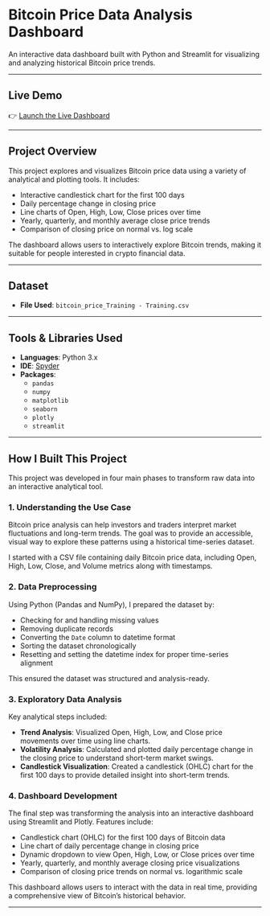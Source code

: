 #  Bitcoin Price Data Analysis Dashboard

An interactive data dashboard built with Python and Streamlit for visualizing and analyzing historical Bitcoin price trends.

---

##  Live Demo

👉 [Launch the Live Dashboard](https://bitcoin-dashboard-dtznn7khfnjeffywsnptk5.streamlit.app/)

---

##  Project Overview

This project explores and visualizes Bitcoin price data using a variety of analytical and plotting tools. It includes:

-  Interactive candlestick chart for the first 100 days
-  Daily percentage change in closing price
-  Line charts of Open, High, Low, Close prices over time
-  Yearly, quarterly, and monthly average close price trends
-  Comparison of closing price on normal vs. log scale

The dashboard allows users to interactively explore Bitcoin trends, making it suitable for people interested in crypto financial data.

---

##  Dataset

- **File Used**: `bitcoin_price_Training - Training.csv`


---

##  Tools & Libraries Used

- **Languages**: Python 3.x
- **IDE**: [Spyder](https://www.spyder-ide.org/)
- **Packages**:
  - `pandas`
  - `numpy`
  - `matplotlib`
  - `seaborn`
  - `plotly`
  - `streamlit`

---

## How I Built This Project

This project was developed in four main phases to transform raw data into an interactive analytical tool.

### 1. Understanding the Use Case

Bitcoin price analysis can help investors and traders interpret market fluctuations and long-term trends. The goal was to provide an accessible, visual way to explore these patterns using a historical time-series dataset.

I started with a CSV file containing daily Bitcoin price data, including Open, High, Low, Close, and Volume metrics along with timestamps.

### 2. Data Preprocessing

Using Python (Pandas and NumPy), I prepared the dataset by:

- Checking for and handling missing values
- Removing duplicate records
- Converting the `Date` column to datetime format
- Sorting the dataset chronologically
- Resetting and setting the datetime index for proper time-series alignment

This ensured the dataset was structured and analysis-ready.

### 3. Exploratory Data Analysis

Key analytical steps included:

- **Trend Analysis**: Visualized Open, High, Low, and Close price movements over time using line charts.
- **Volatility Analysis**: Calculated and plotted daily percentage change in the closing price to understand short-term market swings.
- **Candlestick Visualization**: Created a candlestick (OHLC) chart for the first 100 days to provide detailed insight into short-term trends.

### 4. Dashboard Development

The final step was transforming the analysis into an interactive dashboard using Streamlit and Plotly. Features include:

- Candlestick chart (OHLC) for the first 100 days of Bitcoin data
- Line chart of daily percentage change in closing price
- Dynamic dropdown to view Open, High, Low, or Close prices over time
- Yearly, quarterly, and monthly average closing price visualizations
- Comparison of closing price trends on normal vs. logarithmic scale

This dashboard allows users to interact with the data in real time, providing a comprehensive view of Bitcoin’s historical behavior.

---

